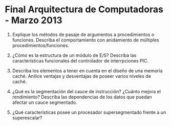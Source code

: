 Final Arquitectura de Computadoras - Marzo 2013
===============================================

1. Explique los métodos de pasaje de argumentos a procedimientos o funciones.
Describa el comportamiento con anidamiento de múltiples
procedimientos/funciones.

2. ¿Cómo es la estructura de un módulo de E/S? Describa las características
funcionales del controlador de interrpciones PIC.

3. Describa los elementos a tener en cuenta en el diseño de una memoria caché.
Anilice ventajas y desventajas de poseer varios niveles de caché.

4. ¿Qué es la segmentación del cauce de instrucción? ¿Cuánto mejora el
rendimiento? Describa las dependencias de los datos que puedan afectar un cauce
segmentado.

5. ¿Qué características posee un procesador supersegmentado frente a un
superescalar?
